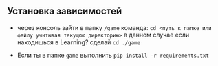## Установка зависимостей

- через консоль зайти в папку `/game` команда: `cd <путь к папке или файлу учитывая текущюю директорию>`
в данном случае если находишься в Learning? сделай `cd ./game`

- Если ты в папке `game` выполнить `pip install -r requirements.txt` 
